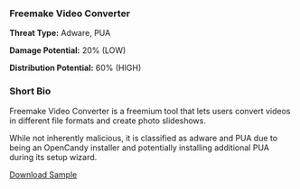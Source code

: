 ### **Freemake Video Converter**

**Threat Type:** Adware, PUA




**Damage Potential:** 20% (LOW)

**Distribution Potential:** 60% (HIGH)


### **Short Bio**
Freemake Video Converter is a freemium tool that lets users convert videos in different file formats and create photo slideshows.

While not inherently malicious, it is classified as adware and PUA due to being an OpenCandy installer and potentially installing additional PUA during its setup wizard.

[Download Sample](https://mega.nz/file/1CFRhZiZ#4Q5dVGJoF8LSlaWtqNhVpTWF_Of_To9tQPfk6btccgM)
